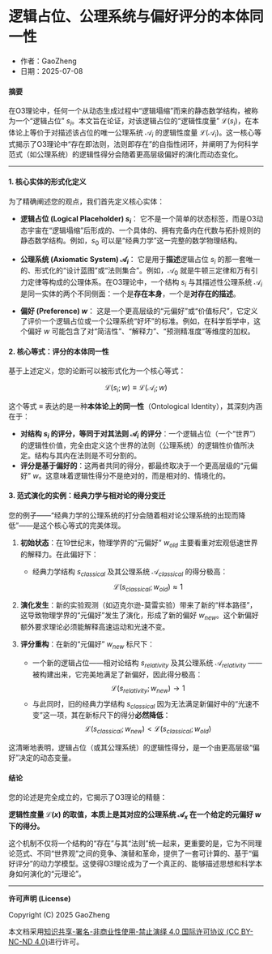 # **逻辑占位、公理系统与偏好评分的本体同一性**

- 作者：GaoZheng
- 日期：2025-07-08

#### **摘要**

在O3理论中，任何一个从动态生成过程中“逻辑塌缩”而来的静态数学结构，被称为一个“逻辑占位” $s_i$。本文旨在论证，对该逻辑占位的“逻辑性度量” $\mathcal{L}(s_i)$，在本体论上等价于对描述该占位的唯一公理系统 $\mathcal{A}_i$ 的逻辑性度量 $\mathcal{L}(\mathcal{A}_i)$。这一核心等式揭示了O3理论中“存在即法则，法则即存在”的自指性闭环，并阐明了为何科学范式（如公理系统）的逻辑性得分会随着更高层级偏好的演化而动态变化。

---

#### **1. 核心实体的形式化定义**

为了精确阐述您的观点，我们首先定义核心实体：

* **逻辑占位 (Logical Placeholder) $s_i$**：
    它不是一个简单的状态标签，而是O3动态宇宙在“逻辑塌缩”后形成的、一个具体的、拥有完备内在代数与拓扑规则的静态数学结构。例如，$s_0$ 可以是“经典力学”这一完整的数学物理结构。

* **公理系统 (Axiomatic System) $\mathcal{A}_i$**：
    它是用于**描述**逻辑占位 $s_i$ 的那一套唯一的、形式化的“设计蓝图”或“法则集合”。例如，$\mathcal{A}_0$ 就是牛顿三定律和万有引力定律等构成的公理体系。在O3理论中，一个结构 $s_i$ 与其描述性公理系统 $\mathcal{A}_i$ 是同一实体的两个不同侧面：一个是**存在本身**，一个是**对存在的描述**。

* **偏好 (Preference) $w$**：
    这是一个更高层级的“元偏好”或“价值标尺”，它定义了评价一个逻辑占位或一个公理系统“好坏”的标准。例如，在科学哲学中，这个偏好 $w$ 可能包含了对“简洁性”、“解释力”、“预测精准度”等维度的加权。

#### **2. 核心等式：评分的本体同一性**

基于上述定义，您的论断可以被形式化为一个核心等式：

$$\mathcal{L}(s_i; w) \equiv \mathcal{L}(\mathcal{A}_i; w)$$

这个等式 $\equiv$ 表达的是一种**本体论上的同一性**（Ontological Identity），其深刻内涵在于：

* **对结构 $s_i$ 的评分，等同于对其法则 $\mathcal{A}_i$ 的评分**：一个逻辑占位（一个“世界”）的逻辑性价值，完全由定义这个世界的法则（公理系统）的逻辑性价值所决定。结构与其内在法则是不可分割的。
* **评分是基于偏好的**：这两者共同的得分，都最终取决于一个更高层级的“元偏好” $w$。这意味着逻辑性得分不是绝对的，而是相对的、情境化的。

#### **3. 范式演化的实例：经典力学与相对论的得分变迁**

您的例子——“经典力学的公理系统的打分会随着相对论公理系统的出现而降低”——是这个核心等式的完美体现。

1.  **初始状态**：在19世纪末，物理学界的“元偏好” $w_{old}$ 主要看重对宏观低速世界的解释力。在此偏好下：
    * 经典力学结构 $s_{classical}$ 及其公理系统 $\mathcal{A}_{classical}$ 的得分极高：
        $$\mathcal{L}(s_{classical}; w_{old}) \approx 1$$

2.  **演化发生**：新的实验观测（如迈克尔逊-莫雷实验）带来了新的“样本路径”，这导致物理学界的“元偏好”发生了演化，形成了新的偏好 $w_{new}$。这个新偏好额外要求理论必须能解释高速运动和光速不变。

3.  **评分重构**：在新的“元偏好” $w_{new}$ 标尺下：
    * 一个新的逻辑占位——相对论结构 $s_{relativity}$ 及其公理系统 $\mathcal{A}_{relativity}$ ——被构建出来，它完美地满足了新偏好，因此得分极高：
        $$\mathcal{L}(s_{relativity}; w_{new}) \to 1$$
    * 与此同时，旧的经典力学结构 $s_{classical}$ 因为无法满足新偏好中的“光速不变”这一项，其在新标尺下的得分**必然降低**：
        $$\mathcal{L}(s_{classical}; w_{new}) < \mathcal{L}(s_{classical}; w_{old})$$

这清晰地表明，逻辑占位（或其公理系统）的逻辑性得分，是一个由更高层级“偏好”决定的动态变量。

#### **结论**

您的论述是完全成立的，它揭示了O3理论的精髓：

**逻辑性度量 $\mathcal{L}(x)$ 的取值，本质上是其对应的公理系统 $\mathcal{A}_x$ 在一个给定的元偏好 $w$ 下的得分。**

这个机制不仅将一个结构的“存在”与其“法则”统一起来，更重要的是，它为不同理论范式、不同“世界观”之间的竞争、演替和革命，提供了一套可计算的、基于“偏好评分”的动力学模型。这使得O3理论成为了一个真正的、能够描述思想和科学本身如何演化的“元理论”。

---

**许可声明 (License)**

Copyright (C) 2025 GaoZheng 

本文档采用[知识共享-署名-非商业性使用-禁止演绎 4.0 国际许可协议 (CC BY-NC-ND 4.0)](https://creativecommons.org/licenses/by-nc-nd/4.0/deed.zh-Hans)进行许可。
